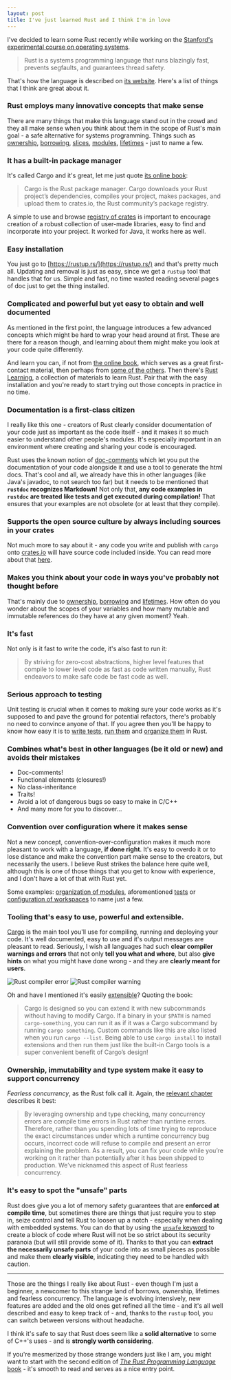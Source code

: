 ```yaml
---
layout: post
title: I've just learned Rust and I think I'm in love
---
```


I've decided to learn some Rust recently while working on the [Stanford's experimental course on operating systems](http://web.stanford.edu/class/cs140e/).

> Rust is a systems programming language that runs blazingly fast, prevents segfaults, and guarantees thread safety.

That's how the language is described on [its website](https://www.rust-lang.org). Here's a list of things that I think are great about it.

### Rust employs many innovative concepts that make sense

There are many things that make this language stand out in the crowd and they all make sense when you think about them in the scope of Rust's main goal - a safe alternative for systems programming. Things such as [ownership](https://doc.rust-lang.org/book/second-edition/ch04-00-understanding-ownership.html), [borrowing](https://doc.rust-lang.org/book/second-edition/ch04-02-references-and-borrowing.html), [slices](https://doc.rust-lang.org/book/second-edition/ch04-03-slices.html), [modules](https://doc.rust-lang.org/book/second-edition/ch07-00-modules.html), [lifetimes](https://doc.rust-lang.org/book/second-edition/ch10-00-generics.html) - just to name a few.

### It has a built-in package manager

It's called Cargo and it's great, let me just quote [its online book](https://doc.rust-lang.org/cargo/):

> Cargo is the Rust package manager. Cargo downloads your Rust project’s dependencies, compiles your project, makes packages, and upload them to crates.io, the Rust community’s package registry.

A simple to use and browse [registry of crates](https://crates.io/) is important to encourage creation of a robust collection of user-made libraries, easy to find and incorporate into your project. It worked for Java, it works here as well.

### Easy installation

You just go to [https://rustup.rs/](https://rustup.rs/) and that's pretty much all. Updating and removal is just as easy, since we get a `rustup` tool that handles that for us. Simple and fast, no time wasted reading several pages of doc just to get the thing installed.

### Complicated and powerful but yet easy to obtain and well documented

As mentioned in the first point, the language introduces a few advanced concepts which might be hard to wrap your head around at first. These are there for a reason though, and learning about them might make you look at your code quite differently.

And learn you can, if not from [the online book](https://doc.rust-lang.org/book/second-edition/ch01-00-introduction.html), which serves as a great first-contact material, then perhaps from [some of the others](https://doc.rust-lang.org/). Then there's [Rust Learning](https://github.com/ctjhoa/rust-learning), a collection of materials to learn Rust. Pair that with the easy installation and you're ready to start trying out those concepts in practice in no time.

### Documentation is a first-class citizen

I really like this one - creators of Rust clearly consider documentation of your code just as important as the code itself - and it makes it so much easier to understand other people's modules. It's especially important in an environment where creating and sharing your code is encouraged.

Rust uses the known notion of [doc-comments](https://doc.rust-lang.org/book/first-edition/documentation.html) which let you put the documentation of your code alongside it and use a tool to generate the html docs. That's cool and all, we already have this in other languages (like Java's javadoc, to not search too far) but it needs to be mentioned that **`rustdoc` recognizes Markdown!** Not only that, **any code examples in `rustdoc` are treated like tests and get executed during compilation!** That ensures that your examples are not obsolete (or at least that they compile).

### Supports the open source culture by always including sources in your crates

Not much more to say about it - any code you write and publish with `cargo` onto [crates.io](https://crates.io/) will have source code included inside. You can read more about that [here](https://doc.rust-lang.org/book/second-edition/ch14-02-publishing-to-crates-io.html).

### Makes you think about your code in ways you've probably not thought before

That's mainly due to [ownership](https://doc.rust-lang.org/book/second-edition/ch04-00-understanding-ownership.html), [borrowing](https://doc.rust-lang.org/book/second-edition/ch04-02-references-and-borrowing.html) and [lifetimes](https://doc.rust-lang.org/book/second-edition/ch10-00-generics.html). How often do you wonder about the scopes of your variables and how many mutable and immutable references do they have at any given moment? Yeah.

### It's fast

Not only is it fast to write the code, it's also fast to run it:

> By striving for zero-cost abstractions, higher level features that compile to lower level code as fast as code written manually, Rust endeavors to make safe code be fast code as well.

### Serious approach to testing

Unit testing is crucial when it comes to making sure your code works as it's supposed to and pave the ground for potential refactors, there's probably no need to convince anyone of that. If you agree then you'll be happy to know how easy it is to [write tests](https://doc.rust-lang.org/book/second-edition/ch11-01-writing-tests.html), [run them](https://doc.rust-lang.org/book/second-edition/ch11-02-running-tests.html) and [organize them](https://doc.rust-lang.org/book/second-edition/ch11-03-test-organization.html) in Rust.

### Combines what's best in other languages (be it old or new) and avoids their mistakes

* Doc-comments!
* Functional elements (closures!)
* No class-inheritance
* Traits!
* Avoid a lot of dangerous bugs so easy to make in C/C++
* And many more for you to discover...

### Convention over configuration where it makes sense

Not a new concept, convention-over-configuration makes it much more pleasant to work with a language, **if done right**. It's easy to overdo it or to lose distance and make the convention part make sense to the creators, but necessarily the users. I believe Rust strikes the balance here quite well, although this is one of those things that you get to know with experience, and I don't have a lot of that with Rust yet.

Some examples: [organization of modules](https://doc.rust-lang.org/book/second-edition/ch07-01-mod-and-the-filesystem.html), aforementioned [tests](https://doc.rust-lang.org/book/second-edition/ch11-03-test-organization.html) or [configuration of workspaces](https://doc.rust-lang.org/book/second-edition/ch14-03-cargo-workspaces.html) to name just a few.

### Tooling that's easy to use, powerful and extensible.

[Cargo](https://doc.rust-lang.org/cargo/) is the main tool you'll use for compiling, running and deploying your code. It's well documented, easy to use and it's output messages are pleasant to read. Seriously, I wish all languages had such **clear compiler warnings and errors** that not only **tell you what and where**, but also **give hints** on what you might have done wrong - and they are **clearly meant for users**.

![Rust compiler error]({{site.baseurl}}/public/images/rust_error.png)
![Rust compiler warning]({{site.baseurl}}/public/images/rust_warn.png)

Oh and have I mentioned it's easily [extensible](https://doc.rust-lang.org/book/second-edition/ch14-05-extending-cargo.html)? Quoting the book:

> Cargo is designed so you can extend it with new subcommands without having to modify Cargo. If a binary in your `$PATH` is named `cargo-something`, you can run it as if it was a Cargo subcommand by running `cargo something`. Custom commands like this are also listed when you run `cargo --list`. Being able to use `cargo install` to install extensions and then run them just like the built-in Cargo tools is a super convenient benefit of Cargo’s design!

### Ownership, immutability and type system make it easy to support concurrency

*Fearless concurrency*, as the Rust folk call it. Again, the [relevant chapter](https://doc.rust-lang.org/book/second-edition/ch16-00-concurrency.html) describes it best:

> By leveraging ownership and type checking, many concurrency errors are compile time errors in Rust rather than runtime errors. Therefore, rather than you spending lots of time trying to reproduce the exact circumstances under which a runtime concurrency bug occurs, incorrect code will refuse to compile and present an error explaining the problem. As a result, you can fix your code while you’re working on it rather than potentially after it has been shipped to production. We’ve nicknamed this aspect of Rust fearless concurrency.

### It's easy to spot the "unsafe" parts

Rust does give you a lot of memory safety guarantees that are **enforced at compile time**, but sometimes there are things that just require you to step in, seize control and tell Rust to loosen up a notch - especially when dealing with embedded systems. You can do that by using the [`unsafe` keyword](https://doc.rust-lang.org/book/second-edition/ch19-01-unsafe-rust.html) to create a block of code where Rust will not be so strict about its security paranoia (but will still provide some of it). Thanks to that you can **extract the necessarily unsafe parts** of your code into as small pieces as possible and make them **clearly visible**, indicating they need to be handled with caution.

---

Those are the things I really like about Rust - even though I'm just a beginner, a newcomer to this strange land of borrows, ownership, lifetimes and fearless concurrency. The language is evolving intensively, new features are added and the old ones get refined all the time - and it's all well described and easy to keep track of - and, thanks to the `rustup` tool, you can switch between versions without headache.

I think it's safe to say that Rust does seem like a **solid alternative** to some of C++'s uses - and is **strongly worth considering**.

If you're mesmerized by those strange wonders just like I am, you might want to start with the second edition of [*The Rust Programming Language* book](https://doc.rust-lang.org/book/second-edition/ch01-00-introduction.html) - it's smooth to read and serves as a nice entry point.
